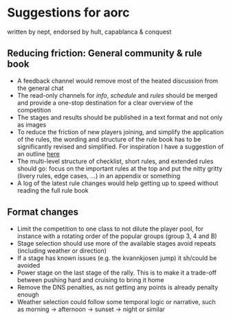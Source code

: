 # Suggestions for aorc

written by nept, endorsed by hult, capablanca & conquest

## Reducing friction: General community & rule book
* A feedback channel would remove most of the heated discussion from the general chat
* The read-only channels for _info_, _schedule_ and _rules_ should be merged and provide a one-stop destination for a clear overview of the competition
* The stages and results should be published in a text format and not only as images
* To reduce the friction of new players joining, and simplify the application of the rules, the wording and structure of the rule book has to be significantly revised and simplified. For inspiration I have a suggestion of an outline [here](https://github.com/xlsrln/aorcs/blob/main/rules.md)
* The multi-level structure of checklist, short rules, and extended rules should go: focus on the important rules at the top and put the nitty gritty (livery rules, edge cases, ...) in an appendix or something
* A log of the latest rule changes would help getting up to speed without reading the full rule book

## Format changes

* Limit the competition to one class to not dilute the player pool, for instance with a rotating order of the popular groups (group 3, 4 and B) 
* Stage selection should use more of the available stages avoid repeats (including weather or direction)
* If a stage has known issues (e.g. the kvannkjosen jump) it sh/could be avoided
* Power stage on the last stage of the rally. This is to make it a trade-off between pushing hard and cruising to bring it home
* Remove the DNS penalties, as not getting any points is already penalty enough
* Weather selection could follow some temporal logic or narrative, such as morning -> afternoon -> sunset -> night or similar
